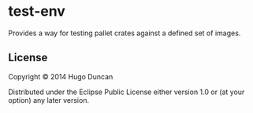 # test-env

Provides a way for testing pallet crates against a defined set of images.


## License

Copyright © 2014 Hugo Duncan

Distributed under the Eclipse Public License either version 1.0 or (at
your option) any later version.
